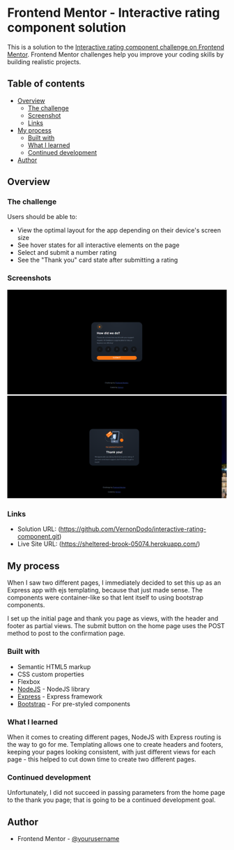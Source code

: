 # Frontend Mentor - Interactive rating component solution

This is a solution to the [Interactive rating component challenge on Frontend Mentor](https://www.frontendmentor.io/challenges/interactive-rating-component-koxpeBUmI). Frontend Mentor challenges help you improve your coding skills by building realistic projects.

## Table of contents

- [Overview](#overview)
  - [The challenge](#the-challenge)
  - [Screenshot](#screenshot)
  - [Links](#links)
- [My process](#my-process)
  - [Built with](#built-with)
  - [What I learned](#what-i-learned)
  - [Continued development](#continued-development)
- [Author](#author)


## Overview

### The challenge

Users should be able to:

- View the optimal layout for the app depending on their device's screen size
- See hover states for all interactive elements on the page
- Select and submit a number rating
- See the "Thank you" card state after submitting a rating

### Screenshots


![Home Screen](./public/images/home_screen.png)
![Confirmation Screen](./public/images/confirmation_screen.png)

### Links

- Solution URL: (https://github.com/VernonDodo/interactive-rating-component.git)
- Live Site URL: (https://sheltered-brook-05074.herokuapp.com/)

## My process

When I saw two different pages, I immediately decided to set this up as an Express
app with ejs templating, because that just made sense. The components were container-like so that lent itself to using bootstrap components.

I set up the initial page and thank you page as views, with the header and footer as partial views. The submit button on the home page uses the POST method to post to the confirmation page.


### Built with

- Semantic HTML5 markup
- CSS custom properties
- Flexbox
- [NodeJS](https://nodejs.org/en/) - NodeJS library
- [Express](https://expressjs.com/) - Express framework
- [Bootstrap](https://getbootstrap.com/) - For pre-styled components

### What I learned

When it comes to creating different pages, NodeJS with Express routing is the way to go for me. Templating allows one to create headers and footers, keeping your pages looking consistent, with just different views for each page - this helped to cut down time to create two different pages.

### Continued development

Unfortunately, I did not succeed in passing parameters from the home page to the thank you page; that is going to be a continued development goal.

## Author

- Frontend Mentor - [@yourusername](https://www.frontendmentor.io/profile/VernonDodo)
